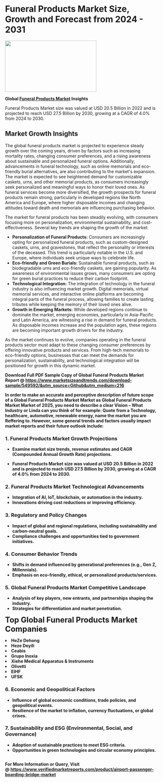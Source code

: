 <H1>Funeral Products Market Size, Growth and Forecast from 2024 - 2031</H1><img class="aligncenter size-medium wp-image-584254" src="https://thirdeyenews.in/wp-content/uploads/2024/09/Global-Market-Research-300x168.jpeg" alt="" width="300" height="168" /><p><strong>Global&nbsp;<a href="https://www.marketsizeandtrends.com/download-sample/549592/&amp;utm_source=Github&utm_medium=216">Funeral Products Market</a> Insights</strong></p><p>Funeral Products Market size was valued at USD 20.5 Billion in 2022 and is projected to reach USD 27.5 Billion by 2030, growing at a CAGR of 4.0% from 2024 to 2030.</p><p><h2>Market Growth Insights</h2> <p>The global funeral products market is projected to experience steady growth over the coming years, driven by factors such as increasing mortality rates, changing consumer preferences, and a rising awareness about sustainable and personalized funeral options. Additionally, advancements in funeral technology, such as online memorials and eco-friendly burial alternatives, are also contributing to the market's expansion. The market is expected to see heightened demand for customizable caskets, urns, and other memorial products, as consumers increasingly seek personalized and meaningful ways to honor their loved ones. As funeral services become more diversified, the growth prospects for funeral products remain strong, particularly in developed regions like North America and Europe, where higher disposable incomes and changing attitudes toward death and memorials are influencing purchasing behavior. <strong></strong> </p> <p>The market for funeral products has been steadily evolving, with consumers focusing more on personalization, environmental sustainability, and cost-effectiveness. Several key trends are shaping the growth of the market: <ul> <li><strong>Personalization of Funeral Products:</strong> Consumers are increasingly opting for personalized funeral products, such as custom-designed caskets, urns, and gravestones, that reflect the personality or interests of the deceased. This trend is particularly notable in the U.S. and Europe, where individuals seek unique ways to celebrate life.</li> <li><strong>Eco-friendly and Green Burials:</strong> Sustainable funeral products, such as biodegradable urns and eco-friendly caskets, are gaining popularity. As awareness of environmental issues grows, many consumers are opting for green burial practices to reduce their carbon footprint.</li> <li><strong>Technological Integration:</strong> The integration of technology in the funeral industry is also influencing market growth. Digital memorials, virtual memorial services, and interactive online platforms are becoming integral parts of the funeral process, allowing families to create lasting tributes while keeping the memory of their loved ones alive.</li> <li><strong>Growth in Emerging Markets:</strong> While developed regions continue to dominate the market, emerging economies, particularly in Asia-Pacific and Latin America, are witnessing a rise in demand for funeral products. As disposable incomes increase and the population ages, these regions are becoming important growth drivers for the industry.</li> </ul> <p>As the market continues to evolve, companies operating in the funeral products sector must adapt to these changing consumer preferences by offering innovative products and services. From high-tech memorials to eco-friendly options, businesses that can meet the demands for personalization, sustainability, and technological integration will be positioned for growth in this dynamic market.</p> <strong></p><p><span class=""><strong>Download Full PDF Sample Copy of Global Funeral Products Market Report</strong> @ <a href="https://www.marketsizeandtrends.com/download-sample/549592/&amp;utm_source=Github&utm_medium=216" target="_blank">https://www.marketsizeandtrends.com/download-sample/549592/&amp;utm_source=Github&utm_medium=216</a></span></p><p>In order to make an accurate and perceptive description of future scope of a Global&nbsp;Funeral Products Market Market as Global&nbsp;Funeral Products Market Market of 2025, you need to describe a clear Vision &ndash; What Industry or Linda can you think of for example: Quote from a Technology, healthcare, automotive, renewable energy, name the market you are Reffering to. However, some general trends and factors usually impact market reports and their future outlook include:</p><h3>1.&nbsp;<strong>Funeral Products Market Growth Projections</strong></h3><ul><li>Examine market size trends, revenue estimates and CAGR (Compounded Annual Growth Rate) projections.</li><li><p>Funeral Products Market size was valued at USD 20.5 Billion in 2022 and is projected to reach USD 27.5 Billion by 2030, growing at a CAGR of 4.0% from 2024 to 2030.</p></li></ul><h3>2.&nbsp;<strong>Funeral Products Market Technological Advancements</strong></h3><ul><li>Integration of AI, IoT, blockchain, or automation in the industry.</li><li>Innovations driving cost reductions or improving efficiency.</li></ul><h3>3.&nbsp;<strong>Regulatory and Policy Changes</strong></h3><ul><li>Impact of global and regional regulations, including sustainability and carbon-neutral goals.</li><li>Compliance challenges and opportunities tied to government initiatives.</li></ul><h3>4.&nbsp;<strong>Consumer Behavior Trends</strong></h3><ul><li>Shifts in demand influenced by generational preferences (e.g., Gen Z, Millennials).</li><li>Emphasis on eco-friendly, ethical, or personalized products/services.</li></ul><h3>5.&nbsp;<strong>Global Funeral Products Market Competitive Landscape</strong></h3><ul><li>Analysis of key players, new entrants, and partnerships shaping the industry.</li><li>Strategies for differentiation and market penetration.</li></ul><p data-pm-slice="1 1 []"><span style="color: inherit; font-family: inherit; font-size: 25px;">Top Global Funeral Products Market Companies</span></p><div class="" data-test-id=""><p><li>HeZe Dehong</li><li> Heze Deyili</li><li> Ceabis</li><li> Grupo Inoxia</li><li> Xiehe Medical Apparatus & Instruments</li><li> Olivetti</li><li> EIHF</li><li> UFSK</li></p></div><h3>6.&nbsp;<strong>Economic and Geopolitical Factors</strong></h3><ul><li>Influence of global economic conditions, trade policies, and geopolitical events.</li><li>Resilience of the market to inflation, currency fluctuations, or global crises.</li></ul><h3>7.&nbsp;<strong>Sustainability and ESG (Environmental, Social, and Governance)</strong></h3><ul><li>Adoption of sustainable practices to meet ESG criteria.</li><li>Opportunities in green technologies and circular economy principles.</li></ul><h2><strong style="font-size: 14px;">For More Information or Query, Visit @&nbsp;</strong><a style="background-color: #ffffff; font-size: 14px;" href="https://www.marketsizeandtrends.com/report/funeral-products-market/" target="_blank">https://www.verifiedmarketreports.com/product/airport-passenger-boarding-bridge-market</a></h2>
